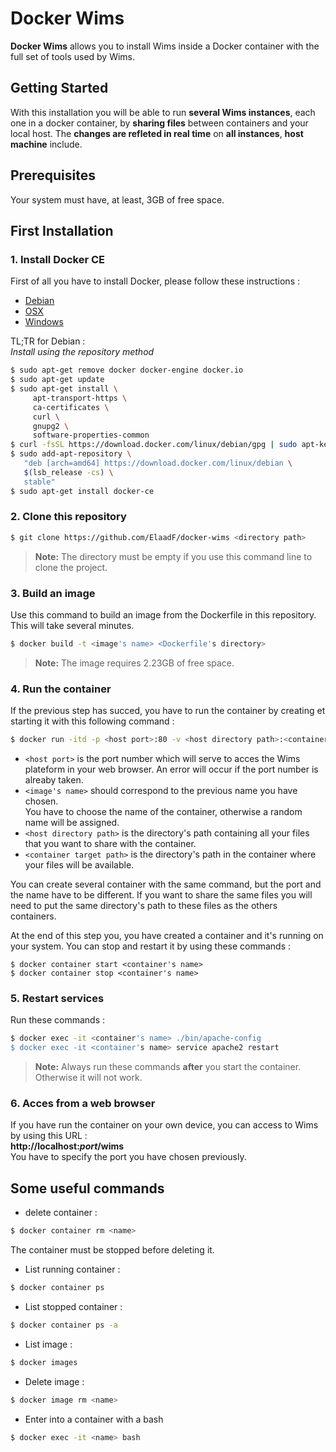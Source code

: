 # Docker Wims
**Docker Wims** allows you to install Wims inside a Docker container with the full set of tools used by Wims.

## Getting Started
With this installation you will be able to run **several Wims instances**, each one in a docker container, by **sharing files** between containers and your local host. The **changes are refleted in real time** on **all instances**, **host machine** include.

## Prerequisites
Your system must have, at least, 3GB of free space.

## First Installation

### 1. Install Docker CE
First of all you have to install Docker, please follow these instructions : 
+ [Debian](https://docs.docker.com/install/linux/docker-ce/debian/#uninstall-old-versions)
+ [OSX](https://docs.docker.com/docker-for-mac/install/)
+ [Windows](https://docs.docker.com/docker-for-windows/install/)

TL;TR for Debian :   
*Install using the repository method*
```bash
$ sudo apt-get remove docker docker-engine docker.io
$ sudo apt-get update
$ sudo apt-get install \
     apt-transport-https \
     ca-certificates \
     curl \
     gnupg2 \
     software-properties-common
$ curl -fsSL https://download.docker.com/linux/debian/gpg | sudo apt-key add -
$ sudo add-apt-repository \
   "deb [arch=amd64] https://download.docker.com/linux/debian \
   $(lsb_release -cs) \
   stable"
$ sudo apt-get install docker-ce  
 ```

### 2. Clone this repository
```bash
$ git clone https://github.com/ElaadF/docker-wims <directory path>
```   
>**Note:** The directory must be empty if you use this command line to clone the project.

### 3. Build an image
Use this command to build an image from the Dockerfile in this repository. This will take several minutes.   
```bash
$ docker build -t <image's name> <Dockerfile's directory>
```   

>**Note:** The image requires 2.23GB of free space.
### 4. Run the container
If the previous step has succed, you have to run the container by creating et starting it with this following command :   
```bash
$ docker run -itd -p <host port>:80 -v <host directory path>:<container target path> --name <container name> <image's name>
```   

+ ```<host port>``` is the port number which will serve to acces the Wims plateform in your web browser. An error will occur if the port number is alreaby taken.   
+ ```<image's name>``` should correspond to the previous name you have chosen.   
You have to choose the name of the container, otherwise a random name will be assigned.   
+ ```<host directory path>``` is the directory's path containing all your files that you want to share with the container.   
+ ```<container target path>``` is the directory's path in the container where your files will be available.    

You can create several container with the same command, but the port and the name have to be different. If you want to share the same files you will need to put the same directory's path to these files as the others containers.   

At the end of this step you, you have created a container and it's running on your system. You can stop and restart it by using these commands :   
```
$ docker container start <container's name>
$ docker container stop <container's name>
```   

### 5. Restart services
Run these commands :   
```bash
$ docker exec -it <container's name> ./bin/apache-config
$ docker exec -it <container's name> service apache2 restart
```   

>**Note:** Always run these commands **after** you start the container. Otherwise it will not work.

### 6. Acces from a web browser
If you have run the container on your own device, you can access to Wims by using this URL :   
**http://localhost:*port*/wims**   
You have to specify the port you have chosen previously.

## Some useful commands
+ delete container :
```bash
$ docker container rm <name>
```
The container must be stopped before deleting it.

+ List running container :
```bash
$ docker container ps 
```

+ List stopped container :
```bash
$ docker container ps -a
```

+ List image :
```bash
$ docker images
```

+ Delete image :
```bash
$ docker image rm <name>
```
+ Enter into a container with a bash
```bash
$ docker exec -it <name> bash
```


